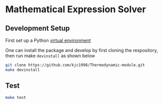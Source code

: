 # Mathematical Expression Solver

## Development Setup

First set up a Python [virtual environment](https://docs.python.org/3/library/venv.html)

One can install the package and develop by first cloning the respository, then run make `devinstall` as shown below

```bash
git clone https://github.com/kjc1998/Thermodynamic-module.git
make devinstall
```

## Test

```bash
make test
```
